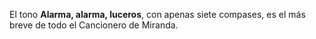 El tono **Alarma, alarma, luceros**, con apenas siete compases, es el
más breve de todo el Cancionero de Miranda.
